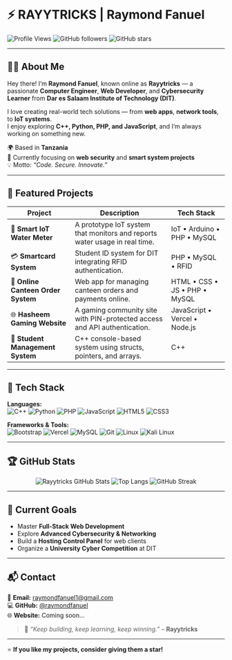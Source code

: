 # ⚡ RAYYTRICKS | Raymond Fanuel  

![Profile Views](https://komarev.com/ghpvc/?username=raymondfanuel&label=Profile%20Views&color=0e75b6&style=flat)
![GitHub followers](https://img.shields.io/github/followers/raymondfanuel?label=Followers&style=social)
![GitHub stars](https://img.shields.io/github/stars/raymondfanuel?affiliations=OWNER%2CCOLLABORATOR&style=social)

---

## 👨‍💻 About Me  

Hey there! I’m **Raymond Fanuel**, known online as **Rayytricks** — a passionate **Computer Engineer**, **Web Developer**, and **Cybersecurity Learner** from **Dar es Salaam Institute of Technology (DIT)**.  

I love creating real-world tech solutions — from **web apps**, **network tools**, to **IoT systems**.  
I enjoy exploring **C++, Python, PHP, and JavaScript**, and I’m always working on something new.  

🌍 Based in **Tanzania**  
🎯 Currently focusing on **web security** and **smart system projects**  
💡 Motto: *“Code. Secure. Innovate.”*

---

## 🚀 Featured Projects  

| Project | Description | Tech Stack |
|----------|--------------|-------------|
| 🧠 **Smart IoT Water Meter** | A prototype IoT system that monitors and reports water usage in real time. | IoT • Arduino • PHP • MySQL |
| 💳 **Smartcard System** | Student ID system for DIT integrating RFID authentication. | PHP • MySQL • RFID |
| 🍔 **Online Canteen Order System** | Web app for managing canteen orders and payments online. | HTML • CSS • JS • PHP • MySQL |
| 🌐 **Hasheem Gaming Website** | A gaming community site with PIN-protected access and API authentication. | JavaScript • Vercel • Node.js |
| 💾 **Student Management System** | C++ console-based system using structs, pointers, and arrays. | C++ |

---

## 🧠 Tech Stack  

**Languages:**  
![C++](https://img.shields.io/badge/C++-00599C?style=for-the-badge&logo=c%2B%2B&logoColor=white)
![Python](https://img.shields.io/badge/Python-3776AB?style=for-the-badge&logo=python&logoColor=white)
![PHP](https://img.shields.io/badge/PHP-777BB4?style=for-the-badge&logo=php&logoColor=white)
![JavaScript](https://img.shields.io/badge/JavaScript-F7DF1E?style=for-the-badge&logo=javascript&logoColor=black)
![HTML5](https://img.shields.io/badge/HTML5-E34F26?style=for-the-badge&logo=html5&logoColor=white)
![CSS3](https://img.shields.io/badge/CSS3-1572B6?style=for-the-badge&logo=css3&logoColor=white)

**Frameworks & Tools:**  
![Bootstrap](https://img.shields.io/badge/Bootstrap-7952B3?style=for-the-badge&logo=bootstrap&logoColor=white)
![Vercel](https://img.shields.io/badge/Vercel-000000?style=for-the-badge&logo=vercel&logoColor=white)
![MySQL](https://img.shields.io/badge/MySQL-005C84?style=for-the-badge&logo=mysql&logoColor=white)
![Git](https://img.shields.io/badge/Git-F05032?style=for-the-badge&logo=git&logoColor=white)
![Linux](https://img.shields.io/badge/Linux-FCC624?style=for-the-badge&logo=linux&logoColor=black)
![Kali Linux](https://img.shields.io/badge/Kali_Linux-557C94?style=for-the-badge&logo=kali-linux&logoColor=white)

---

## 🏆 GitHub Stats  

<div align="center">

![Rayytricks GitHub Stats](https://github-readme-stats.vercel.app/api?username=raymondfanuel&show_icons=true&theme=tokyonight)
![Top Langs](https://github-readme-stats.vercel.app/api/top-langs/?username=raymondfanuel&layout=compact&theme=tokyonight)
![GitHub Streak](https://streak-stats.demolab.com?user=raymondfanuel&theme=tokyonight&hide_border=false)

</div>

---

## 🎯 Current Goals  

- Master **Full-Stack Web Development**  
- Explore **Advanced Cybersecurity & Networking**  
- Build a **Hosting Control Panel** for web clients  
- Organize a **University Cyber Competition** at DIT  

---

## 📬 Contact  

💌 **Email:** [raymondfanuel1@gmail.com](mailto:raymondfanuel1@gmail.com)  
💻 **GitHub:** [@raymondfanuel](https://github.com/raymondfanuel)  
🌐 **Website:** Coming soon...  

> 💬 *“Keep building, keep learning, keep winning.”* – **Rayytricks**

---

⭐ **If you like my projects, consider giving them a star!**
